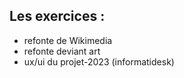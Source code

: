 ## Les exercices : 

- refonte de Wikimedia
- refonte deviant art
- ux/ui du projet-2023 (informatidesk)
